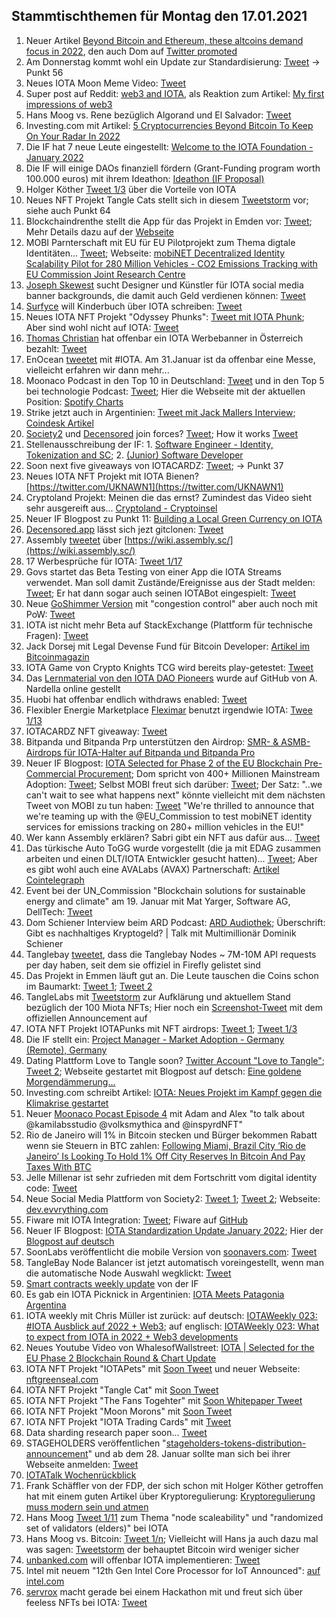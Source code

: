 ## Stammtischthemen für Montag den 17.01.2021

1. Neuer Artikel [Beyond Bitcoin and Ethereum, these altcoins demand focus in 2022](https://ambcrypto.com/beyond-bitcoin-and-ethereum-these-altcoins-demand-focus-in-2022/), den auch Dom auf [Twitter promoted](https://twitter.com/DomSchiener/status/1480607726006898692?s=20)
2. Am Donnerstag kommt wohl ein Update zur Standardisierung: [Tweet](https://twitter.com/MikeHypercube/status/1480601356478173186?s=20) -> Punkt 56
3. Neues IOTA Moon Meme Video: [Tweet](https://twitter.com/lluisin_alpha/status/1368742815019237380?s=20)
4. Super post auf Reddit: [web3 and IOTA](https://www.reddit.com/r/Iota/comments/s0gmol/web3_and_iota/?utm_source=share&utm_medium=ios_app&utm_name=iossmf), als Reaktion zum Artikel: [My first impressions of web3](https://moxie.org/2022/01/07/web3-first-impressions.html)
5. Hans Moog vs. Rene bezüglich Algorand und El Salvador: [Tweet](https://twitter.com/hus_qy/status/1480879832024203271?s=20)
6. Investing.com mit Artikel: [5 Cryptocurrencies Beyond Bitcoin To Keep On Your Radar In 2022](https://www.investing.com/news/cryptocurrency-news/5-cryptocurrencies-beyond-bitcoin-to-keep-on-your-radar-in-2022-2726622)
7. Die IF hat 7 neue Leute eingestellt: [Welcome to the IOTA Foundation - January 2022](https://blog.iota.org/welcome-to-the-iota-foundation-january-2022/)
8. Die IF will einige DAOs finanziell fördern (Grant-Funding program worth 100.000 euros) mit ihrem Ideathon: [Ideathon (IF Proposal)](https://seemly-seer-d1b.notion.site/Ideathon-IF-Proposal-84ce3db6e6ee4c4da7a035478a69fe6e)
9. Holger Köther [Tweet 1/3](https://twitter.com/HolgerKoether/status/1480618289902624769?s=20) über die Vorteile von IOTA
10. Neues NFT Projekt Tangle Cats stellt sich in diesem [Tweetstorm](https://twitter.com/tangle_cat/status/1480963550092922882?s=20) vor; siehe auch Punkt 64
11. Blockchaindrenthe stellt die App für das Projekt in Emden vor: [Tweet](https://twitter.com/BclDrenthe/status/1481164909119516672?s=20); Mehr Details dazu auf der [Webseite](http://energieknip.nl/)
12. MOBI Parnterschaft mit EU für EU Pilotprojekt zum Thema digtale Identitäten... [Tweet](https://twitter.com/dltMOBI/status/1480978883834957831?s=20); Webseite: [mobiNET Decentralized Identity Scalability Pilot for 280 Million Vehicles - CO2 Emissions Tracking with EU Commission Joint Research Centre](https://dlt.mobi/eupilot/)
13. [Joseph Skewest](https://twitter.com/josephskewes) sucht Designer und Künstler für IOTA social media banner backgrounds, die damit auch Geld verdienen können: [Tweet](https://twitter.com/josephskewes/status/1479093682632466434?s=20)
14. [Surfyce](https://twitter.com/Surfyce) will Kinderbuch über IOTA schreiben: [Tweet](https://twitter.com/Surfyce/status/1480938351465099267?s=20)
15. Neues IOTA NFT Projekt "Odyssey Phunks": [Tweet mit IOTA Phunk](https://twitter.com/0xVortex/status/1481008017596366853?s=20); Aber sind wohl nicht auf IOTA: [Tweet](https://twitter.com/0xVortex/status/1481171499214061568?s=20)
16. [Thomas Christian](https://twitter.com/TC081180) hat offenbar ein IOTA Werbebanner in Österreich bezahlt: [Tweet](https://twitter.com/TC081180/status/1480971634643193858?s=20)
17. EnOcean [tweetet](https://twitter.com/EnOcean/status/1480932938132955136) mit #IOTA. Am 31.Januar ist da offenbar eine Messe, vielleicht erfahren wir dann mehr...
18. Moonaco Podcast in den Top 10 in Deutschland: [Tweet](https://twitter.com/Moonaco5/status/1480893680319963144?s=20) und in den Top 5 bei technologie Podcast: [Tweet](https://twitter.com/Moonaco5/status/1482571243538759682?s=20); Hier die Webseite mit der aktuellen Position: [Spotify Charts](https://chartable.com/charts/spotify/germany-technology)
19. Strike jetzt auch in Argentinien: [Tweet mit Jack Mallers Interview](https://twitter.com/saylor/status/1481107015824982017?t=x0R9lco7-8P8rjAXHLrzoA&s=19); [Coindesk Artikel](https://www.coindesk.com/business/2022/01/11/strike-launches-bitcoin-payment-services-in-argentina-to-kickstart-latin-american-expansion/)
20. [Society2](https://twitter.com/society2) und [Decensored](https://twitter.com/decensored_app) join forces? [Tweet](https://twitter.com/accretionist/status/1480941149485416448?s=20); How it works [Tweet](https://twitter.com/decensored_app/status/1481635230641385473?s=20)
21. Stellenausschreibung der IF: 1. [Software Engineer - Identity, Tokenization and SC](https://twitter.com/michelenati/status/1481182242194046978?s=20); 2. [(Junior) Software Developer](https://iota.bamboohr.com/jobs/view.php?id=187)
22. Soon next five giveaways von IOTACARDZ: [Tweet](https://twitter.com/NFTiotacardz/status/1480856271712657413?s=20); -> Punkt 37
23. Neues IOTA NFT Projekt mit IOTA Bienen? [https://twitter.com/UKNAWN1](https://twitter.com/UKNAWN1)
24. Cryptoland Projekt: Meinen die das ernst? Zumindest das Video sieht sehr ausgereift aus... [Cryptoland - Cryptoinsel](https://peertube.social/w/8f7e61ed-47ab-4e82-a5c2-5a7d5e8bcb33)
25. Neuer IF Blogpost zu Punkt 11: [Building a Local Green Currency on IOTA](https://blog.iota.org/building-a-local-green-currency-on-iota/)
26. [Decensored.app](https://decensored.app/) lässt sich jezt gitclonen: [Tweet](https://twitter.com/decensored_app/status/1481274541343227904?s=20)
27. Assembly [tweetet](https://twitter.com/assembly_net/status/1481295223359774725?s=20) über [https://wiki.assembly.sc/](https://wiki.assembly.sc/)
28. 17 Werbesprüche für IOTA: [Tweet 1/17](https://twitter.com/Legurp7/status/1481300359712804865?s=20)
29. Govs startet das Beta Testing von einer App die IOTA Streams verwendet. Man soll damit Zustände/Ereignisse aus der Stadt melden: [Tweet](https://twitter.com/govs_io/status/1481308674480128003?s=20); Er hat dann sogar auch seinen IOTABot eingespielt: [Tweet](https://twitter.com/TC081180/status/1482762225848889351?s=20)
30. Neue [GoShimmer Version](https://github.com/iotaledger/goshimmer) mit "congestion control" aber auch noch mit PoW: [Tweet](https://twitter.com/angelocapossele/status/1481327734236270597?s=21) 
31. IOTA ist nicht mehr Beta auf StackExchange (Plattform für technische Fragen): [Tweet](https://twitter.com/iota/status/1481325284238540800?t=fEjtXO1E80ACURYTCPkq4g&s=19)
32. Jack Dorsej mit Legal Devense Fund für Bitcoin Developer: [Artikel im Bitcoinmagazin](https://bitcoinmagazine.com/business/jack-dorsey-to-launch-bitcoin-legal-defense-fund)
33. IOTA Game von Crypto Knights TCG wird bereits play-getestet: [Tweet](https://twitter.com/CryptoKnightTCG/status/1481314294096670723?s=20)
34. Das [Lernmaterial von den IOTA DAO Pioneers](https://github.com/iota-community/DAO-Pioneers) wurde auf GitHub von A. Nardella online gestellt
35. Huobi hat offenbar endlich withdraws enabled: [Tweet](https://twitter.com/bennnni_web3/status/1481542894561505286?s=20)
36. Flexibler Energie Marketplace [Fleximar](https://www.fleximarex.com/) benutzt irgendwie IOTA: [Twee 1/13](https://twitter.com/LocalEnergyDAO/status/1481548920425783297?s=20)
37. IOTACARDZ NFT giveaway: [Tweet](https://twitter.com/NFTiotacardz/status/1481611397293350918?s=20)
38. Bitpanda und Bitpanda Prp unterstützen den Airdrop: [SMR- & ASMB-Airdrops für IOTA-Halter auf Bitpanda und Bitpanda Pro](https://blog.bitpanda.com/de/smr-asmb-airdrops-fur-iota-halter-auf-bitpanda-und-bitpanda-pro)
39. Neuer IF Blogpost: [IOTA Selected for Phase 2 of the EU Blockchain Pre-Commercial Procurement](https://blog.iota.org/phase-2-eu-blockchain-pre-commercial-procurement/?utm_source=dlvr.it&utm_medium=twitter); Dom spricht von 400+ Millionen Mainstream Adoption: [Tweet](https://twitter.com/DomSchiener/status/1481656611739365376?s=20); Selbst MOBI freut sich darüber: [Tweet](https://twitter.com/dltMOBI/status/1481677087220109316?s=20); Der Satz: "..we can't wait to see what happens next" könnte vielleicht mit dem nächsten Tweet von MOBI zu tun haben: [Tweet](https://twitter.com/dltMOBI/status/1480978883834957831?s=20) "We're thrilled to announce that we're teaming up with the 
@EU_Commission to test mobiNET identity services for emissions tracking on 280+ million vehicles in the EU!"
40. Wer kann Assembly erklären? Sabri gibt ein NFT aus dafür aus... [Tweet](https://twitter.com/sabrigoldberg/status/1481610554456395781?s=20)
41. Das türkische Auto ToGG wurde vorgestellt (die ja mit EDAG zusammen arbeiten und einen DLT/IOTA Entwickler gesucht hatten)... [Tweet](https://twitter.com/Iota_Godfather/status/1479238005491646468?s=20); Aber es gibt wohl auch eine AVALabs (AVAX) Partnerschaft: [Artikel Cointelegraph](https://cointelegraph.com/news/ava-labs-and-ev-maker-togg-to-build-smart-contract-based-mobility-services)
42. Event bei der UN_Commission "Blockchain solutions for sustainable energy and climate"  am 19. Januar mit Mat Yarger, Software AG, DellTech: [Tweet](https://twitter.com/iota/status/1481657598046789636?s=20)
43. Dom Schiener Interview beim ARD Podcast: [ARD Audiothek](https://www.ardaudiothek.de/episode/geld-machen-welt-retten/gibt-es-nachhaltiges-kryptogeld-oder-talk-mit-multimillionaer-dominik-schiener/dasding/95806178/); Überschrift: Gibt es nachhaltiges Kryptogeld? | Talk mit Multimillionär Dominik Schiener
44. Tanglebay [tweetet](https://twitter.com/tanglebay/status/1481745584490954752?s=20), dass die Tanglebay Nodes ~ 7M-10M API requests per day haben, seit dem sie offiziel in Firefly gelistet sind
45. Das Projekt in Emmen läuft gut an. Die Leute tauschen die Coins schon im Baumarkt: [Tweet 1](https://twitter.com/BclDrenthe/status/1481245856737148930?s=20); [Tweet 2](https://twitter.com/BclDrenthe/status/1481876924096036864?s=20)
46. TangleLabs mit [Tweetstorm](https://twitter.com/Tangle_Labs/status/1481895617567858688?s=20) zur Aufklärung und aktuellem Stand bezüglich der 100 Miota NFTs; Hier noch ein [Screenshot-Tweet](https://twitter.com/Vrom14286662/status/1481897937559076864?s=20) mit dem offiziellen Announcement auf 
47. IOTA NFT Projekt IOTAPunks mit NFT airdrops: [Tweet 1](https://twitter.com/IotaPunks_71/status/1481915978141290499?s=20); [Tweet 1/3](https://twitter.com/IotaPunks_71/status/1482604148407349250?s=20)
48. Die IF stellt ein: [Project Manager - Market Adoption - Germany (Remote), Germany](https://iota.bamboohr.com/jobs/view.php?id=188)
49. Dating Plattform Love to Tangle soon? [Twitter Account "Love to Tangle"](https://twitter.com/EM67854797); [Tweet 2](https://twitter.com/EM67854797/status/1482371803205013505?s=20); Webseite gestartet mit Blogpost auf detsch: [Eine goldene Morgendämmerung...](https://love2tangle.dating/)
50. Investing.com schreibt Artikel: [IOTA: Neues Projekt im Kampf gegen die Klimakrise gestartet](https://de.investing.com/news/cryptocurrency-news/iota-neues-projekt-im-kampf-gegen-die-klimakrise-gestartet-2200148)
51. Neuer [Moonaco Pocast Episode 4](https://open.spotify.com/episode/79WZsRIdfMfNunsMsXMt1n?si=idb9Y1ZZTaOUs2_MsGZDUQ&utm_source=whatsapp) mit Adam and Alex "to talk about @kamilabsstudio @volksmythica and @inspyrdNFT"
52. Rio de Janeiro will 1% in Bitcoin stecken und Bürger bekommen Rabatt wenn sie Steuern in BTC zahlen: [Following Miami, Brazil City ‘Rio de Janeiro’ Is Looking To Hold 1% Off City Reserves In Bitcoin And Pay Taxes With BTC](https://thecryptobasic.com/2022/01/14/following-miami-brazil-city-rio-de-janeiro-is-looking-to-hold-1-off-city-reserves-in-bitcoin-and-pay-taxes-in-btc/)
53. Jelle Millenar ist sehr zufrieden mit dem Fortschritt vom digital identity code: [Tweet](https://twitter.com/JelleFm/status/1481969184682741760?s=20)
54. Neue Social Media Plattform von Society2: [Tweet 1](https://twitter.com/TheEvvrything/status/1481973800035962880?s=20); [Tweet 2](https://twitter.com/TheEvvrything/status/1482360658196791296?s=20); Webseite: [dev.evvrything.com](https://dev.evvrything.com/)
55. Fiware mit IOTA Integration: [Tweet](https://twitter.com/HolgerKoether/status/1481978931112988675?s=20); Fiware auf [GitHub](https://github.com/FIWARE/tutorials.IoT-over-IOTA)
56. Neuer IF Blogpost: [IOTA Standardization Update January 2022](https://blog.iota.org/standardization-update-january-2022/); Hier der [Blogpost auf deutsch](https://iota-kurs.de/iota-standardisierung-update-januar-2022/)
57. SoonLabs veröffentlicht die mobile Version von [soonavers.com](https://soonaverse.com/): [Tweet](https://twitter.com/soon_labs/status/1482149171364651009?t=QQY9-PLIMp4TBaRKbAwryQ&s=19)
58. TangleBay Node Balancer ist jetzt automatisch voreingestellt, wenn man die automatische Node Auswahl wegklickt: [Tweet](https://twitter.com/tanglebay/status/1482494066554294273?s=20)
59. [Smart contracts weekly update](https://github.com/iotaledger/engineering-updates/discussions/13) von der IF
60. Es gab ein IOTA Picknick in Argentinien: [IOTA Meets Patagonia Argentina](https://iotahispano.com/iota-meets-patagonia-argentina/)
61. IOTA weekly mit Chris Müller ist zurück: auf deutsch: [IOTAWeekly 023: #IOTA Ausblick auf 2022 + Web3](https://www.youtube.com/watch?v=REyWirQGFD8); auf englisch: [IOTAWeekly 023: What to expect from IOTA in 2022 + Web3 developments](https://www.youtube.com/watch?v=JPHUYgoAXA4)
62. Neues Youtube Video von WhalesofWallstreet: [IOTA | Selected for the EU Phase 2 Blockchain Round & Chart Update](https://www.youtube.com/watch?v=zy4o4w-qa34)
63. IOTA NFT Projekt "IOTAPets" mit [Soon Tweet](https://twitter.com/iotapets/status/1482366842844946432?s=20) und neuer Webseite: [nftgreenseal.com](https://nftgreenseal.com/)
64. IOTA NFT Projekt "Tangle Cat" mit [Soon Tweet](https://twitter.com/tangle_cat/status/1482453652489003013?s=20)
65. IOTA NFT Projekt "The Fans Togehter" mit [Soon Whitepaper Tweet](https://twitter.com/TheFansTogether/status/1479793102332350469?s=20)
66. IOTA NFT Projekt "Moon Morons" mit [Soon Tweet](https://twitter.com/MoonMorons/status/1482487192081551361?s=20)
67. IOTA NFT Projekt "IOTA Trading Cards" mit [Tweet](https://twitter.com/FranklMarkus/status/1482318155859046407?s=20)
68. Data sharding research paper soon... [Tweet](https://twitter.com/donky31187670/status/1482347771336269831?s=20)
69. STAGEHOLDERS veröffentlichen "[stageholders-tokens-distribution-announcement](https://mailchi.mp/135cf4c0d870/stageholders-tokens-distribution-announcement)" und ab dem 28. Januar sollte man sich bei ihrer Webseite anmelden: [Tweet](https://twitter.com/STAGEannouncer/status/1482012137811816451?s=20)
70. [IOTATalk Wochenrückblick](https://www.iota-talk.com/index.php?article/150-wochenr%C3%BCckblick-vom-9-bis-15-januar-2022/)
71. Frank Schäffler von der FDP, der sich schon mit Holger Köther getroffen hat mit einem guten Artikel über Kryptoregulierung: [Kryptoregulierung muss modern sein und atmen](https://www.frankschaeffler.de/kryptoregulierung-muss-modern-sein-und-atmen/)
72. Hans Moog [Tweet 1/11](https://twitter.com/hus_qy/status/1482496837873541123?s=20) zum Thema "node scaleability" und "randomized set of validators (elders)" bei IOTA
73. Hans Moog vs. Bitcoin: [Tweet 1/n](https://twitter.com/hus_qy/status/1482872302983393281?s=20); Vielleicht will Hans ja auch dazu mal was sagen: [Tweetstorm](https://twitter.com/MorganTBennett/status/1482411627655933953?s=20) der behauptet Bitcoin wird weniger sicher
74. [unbanked.com](https://unbanked.com/) will offenbar IOTA implementieren: [Tweet](https://twitter.com/UnbankedHQ/status/1482768072943587330?s=20)
75. Intel mit neuem "12th Gen Intel Core Processor for IoT Announced": [auf intel.com](https://www.intel.com/content/www/us/en/newsroom/news/intels-1st-performance-hybrid-edge-architecture.html#gs.mnglh3)
76. [servrox](https://twitter.com/servrox) macht gerade bei einem Hackathon mit und freut sich über feeless NFTs bei IOTA: [Tweet](https://twitter.com/servrox/status/1482960129112875011?s=20)
